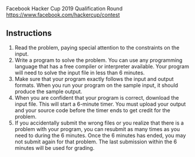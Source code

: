 Facebook Hacker Cup 2019 Qualification Round
https://www.facebook.com/hackercup/contest


## Instructions
1. Read the problem, paying special attention to the constraints on the input.
2. Write a program to solve the problem. You can use any programming language that has a free compiler or interpreter available. Your program will need to solve the input file in less than 6 minutes.
3. Make sure that your program exactly follows the input and output formats. When you run your program on the sample input, it should produce the sample output.
4. When you are confident that your program is correct, download the input file. This will start a 6-minute timer. You must upload your output and your source code before the timer ends to get credit for the problem.
5. If you accidentally submit the wrong files or you realize that there is a problem with your program, you can resubmit as many times as you need to during the 6 minutes. Once the 6 minutes has ended, you may not submit again for that problem. The last submission within the 6 minutes will be used for grading.
